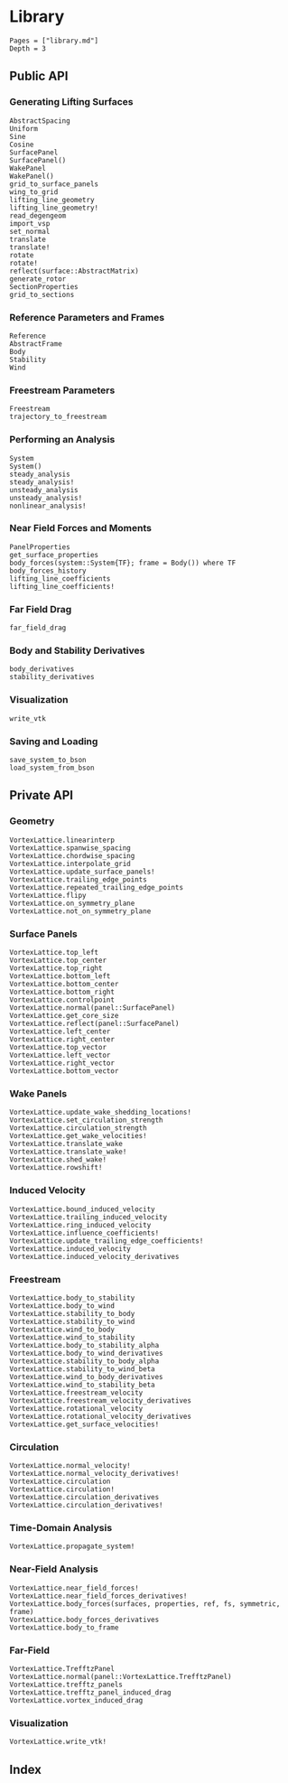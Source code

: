 # Library

```@contents
Pages = ["library.md"]
Depth = 3
```

## Public API

### Generating Lifting Surfaces

```@docs
AbstractSpacing
Uniform
Sine
Cosine
SurfacePanel
SurfacePanel()
WakePanel
WakePanel()
grid_to_surface_panels
wing_to_grid
lifting_line_geometry
lifting_line_geometry!
read_degengeom
import_vsp
set_normal
translate
translate!
rotate
rotate!
reflect(surface::AbstractMatrix)
generate_rotor
SectionProperties
grid_to_sections
```

### Reference Parameters and Frames
```@docs
Reference
AbstractFrame
Body
Stability
Wind
```

### Freestream Parameters
```@docs
Freestream
trajectory_to_freestream
```

### Performing an Analysis
```@docs
System
System()
steady_analysis
steady_analysis!
unsteady_analysis
unsteady_analysis!
nonlinear_analysis!
```

### Near Field Forces and Moments
```@docs
PanelProperties
get_surface_properties
body_forces(system::System{TF}; frame = Body()) where TF
body_forces_history
lifting_line_coefficients
lifting_line_coefficients!
```

### Far Field Drag
```@docs
far_field_drag
```

### Body and Stability Derivatives
```@docs
body_derivatives
stability_derivatives
```

### Visualization
```@docs
write_vtk
```

### Saving and Loading
```@docs
save_system_to_bson
load_system_from_bson
```

## Private API

### Geometry
```@docs
VortexLattice.linearinterp
VortexLattice.spanwise_spacing
VortexLattice.chordwise_spacing
VortexLattice.interpolate_grid
VortexLattice.update_surface_panels!
VortexLattice.trailing_edge_points
VortexLattice.repeated_trailing_edge_points
VortexLattice.flipy
VortexLattice.on_symmetry_plane
VortexLattice.not_on_symmetry_plane
```

### Surface Panels
```@docs
VortexLattice.top_left
VortexLattice.top_center
VortexLattice.top_right
VortexLattice.bottom_left
VortexLattice.bottom_center
VortexLattice.bottom_right
VortexLattice.controlpoint
VortexLattice.normal(panel::SurfacePanel)
VortexLattice.get_core_size
VortexLattice.reflect(panel::SurfacePanel)
VortexLattice.left_center
VortexLattice.right_center
VortexLattice.top_vector
VortexLattice.left_vector
VortexLattice.right_vector
VortexLattice.bottom_vector
```

### Wake Panels
```@docs
VortexLattice.update_wake_shedding_locations!
VortexLattice.set_circulation_strength
VortexLattice.circulation_strength
VortexLattice.get_wake_velocities!
VortexLattice.translate_wake
VortexLattice.translate_wake!
VortexLattice.shed_wake!
VortexLattice.rowshift!
```

### Induced Velocity
```@docs
VortexLattice.bound_induced_velocity
VortexLattice.trailing_induced_velocity
VortexLattice.ring_induced_velocity
VortexLattice.influence_coefficients!
VortexLattice.update_trailing_edge_coefficients!
VortexLattice.induced_velocity
VortexLattice.induced_velocity_derivatives
```

### Freestream
```@docs
VortexLattice.body_to_stability
VortexLattice.body_to_wind
VortexLattice.stability_to_body
VortexLattice.stability_to_wind
VortexLattice.wind_to_body
VortexLattice.wind_to_stability
VortexLattice.body_to_stability_alpha
VortexLattice.body_to_wind_derivatives
VortexLattice.stability_to_body_alpha
VortexLattice.stability_to_wind_beta
VortexLattice.wind_to_body_derivatives
VortexLattice.wind_to_stability_beta
VortexLattice.freestream_velocity
VortexLattice.freestream_velocity_derivatives
VortexLattice.rotational_velocity
VortexLattice.rotational_velocity_derivatives
VortexLattice.get_surface_velocities!
```

### Circulation
```@docs
VortexLattice.normal_velocity!
VortexLattice.normal_velocity_derivatives!
VortexLattice.circulation
VortexLattice.circulation!
VortexLattice.circulation_derivatives
VortexLattice.circulation_derivatives!
```

### Time-Domain Analysis
```@docs
VortexLattice.propagate_system!
```

### Near-Field Analysis
```@docs
VortexLattice.near_field_forces!
VortexLattice.near_field_forces_derivatives!
VortexLattice.body_forces(surfaces, properties, ref, fs, symmetric, frame)
VortexLattice.body_forces_derivatives
VortexLattice.body_to_frame
```

### Far-Field
```@docs
VortexLattice.TrefftzPanel
VortexLattice.normal(panel::VortexLattice.TrefftzPanel)
VortexLattice.trefftz_panels
VortexLattice.trefftz_panel_induced_drag
VortexLattice.vortex_induced_drag
```

### Visualization
```@docs
VortexLattice.write_vtk!
```

## Index

```@index
```
